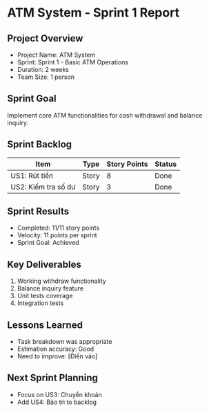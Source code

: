 # ATM System - Sprint 1 Report

## Project Overview
- Project Name: ATM System
- Sprint: Sprint 1 - Basic ATM Operations  
- Duration: 2 weeks
- Team Size: 1 person

## Sprint Goal
Implement core ATM functionalities for cash withdrawal and balance inquiry.

## Sprint Backlog
| Item | Type | Story Points | Status |
|------|------|--------------|--------|
| US1: Rút tiền | Story | 8 | Done |
| US2: Kiểm tra số dư | Story | 3 | Done |

## Sprint Results
- Completed: 11/11 story points
- Velocity: 11 points per sprint
- Sprint Goal: Achieved

## Key Deliverables
1. Working withdraw functionality
2. Balance inquiry feature
3. Unit tests coverage
4. Integration tests

## Lessons Learned
- Task breakdown was appropriate
- Estimation accuracy: Good
- Need to improve: [Điền vào]

## Next Sprint Planning
- Focus on US3: Chuyển khoản
- Add US4: Bảo trì to backlog